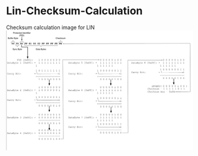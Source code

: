 # Lin-Checksum-Calculation
Checksum calculation image for LIN
![Checksum Calculation](./checksum_calculation.png)
